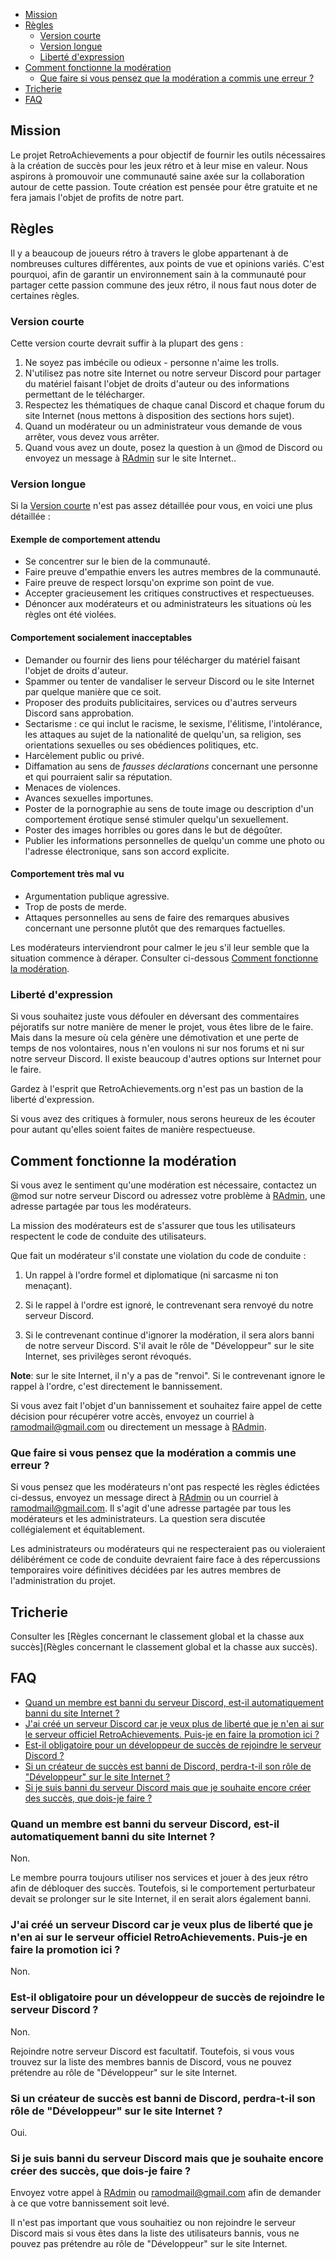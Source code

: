 - [Mission](#mission)
- [Règles](#règles)
  - [Version courte](#version-courte)
  - [Version longue](#version-longue)
  - [Liberté d'expression](#liberté-dexpression)
- [Comment fonctionne la modération](#comment-fonctionne-la-modération)
  - [Que faire si vous pensez que la modération a commis une erreur ?](#que-faire-si-vous-pensez-que-la-modération-a-commis-une-erreur-)
- [Tricherie](#tricherie)
- [FAQ](#faq)

## Mission

Le projet RetroAchievements a pour objectif de fournir les outils nécessaires à la création de succès pour les jeux rétro et à leur mise en valeur. Nous aspirons à promouvoir une communauté saine axée sur la collaboration autour de cette passion. Toute création est pensée pour être gratuite et ne fera jamais l'objet de profits de notre part.

## Règles

Il y a beaucoup de joueurs rétro à travers le globe appartenant à de nombreuses cultures différentes, aux points de vue et opinions variés. C'est pourquoi, afin de garantir un environnement sain à la communauté pour partager cette passion commune des jeux rétro, il nous faut nous doter de certaines règles.

### Version courte

Cette version courte devrait suffir à la plupart des gens :

1. Ne soyez pas imbécile ou odieux - personne n'aime les trolls.
2. N'utilisez pas notre site Internet ou notre serveur Discord pour partager du matériel faisant l'objet de droits d'auteur ou des informations permettant de le télécharger.
3. Respectez les thématiques de chaque canal Discord et chaque forum du site Internet (nous mettons à disposition des sections hors sujet).
4. Quand un modérateur ou un administrateur vous demande de vous arrêter, vous devez vous arrêter.
5. Quand vous avez un doute, posez la question à un @mod de Discord ou envoyez un message à [RAdmin](http://retroachievements.org/createmessage.php?t=RAdmin) sur le site Internet..

### Version longue

Si la [Version courte](#version-courte) n'est pas assez détaillée pour vous, en voici une plus détaillée :

#### Exemple de comportement attendu

- Se concentrer sur le bien de la communauté.
- Faire preuve d'empathie envers les autres membres de la communauté.
- Faire preuve de respect lorsqu'on exprime son point de vue.
- Accepter gracieusement les critiques constructives et respectueuses.
- Dénoncer aux modérateurs et ou administrateurs les situations où les règles ont été violées.

#### Comportement socialement inacceptables

- Demander ou fournir des liens pour télécharger du matériel faisant l'objet de droits d'auteur.
- Spammer ou tenter de vandaliser le serveur Discord ou le site Internet par quelque manière que ce soit.
- Proposer des produits publicitaires, services ou d'autres serveurs Discord sans approbation.
- Sectarisme : ce qui inclut le racisme, le sexisme, l'élitisme, l'intolérance, les attaques au sujet de la nationalité de quelqu'un, sa religion, ses orientations sexuelles ou ses obédiences politiques, etc.
- Harcèlement public ou privé.
- Diffamation au sens de _fausses déclarations_ concernant une personne et qui pourraient salir sa réputation.
- Menaces de violences.
- Avances sexuelles importunes.
- Poster de la pornographie au sens de toute image ou description d'un comportement érotique sensé stimuler quelqu'un sexuellement.
- Poster des images horribles ou gores dans le but de dégoûter.
- Publier les informations personnelles de quelqu'un comme une photo ou l'adresse électronique, sans son accord explicite.

#### Comportement très mal vu

- Argumentation publique agressive.
- Trop de posts de merde.
- Attaques personnelles au sens de faire des remarques abusives concernant une personne plutôt que des remarques factuelles.

Les modérateurs interviendront pour calmer le jeu s'il leur semble que la situation commence à déraper. Consulter ci-dessous [Comment fonctionne la modération](#comment-fonctionne-la-modération).

### Liberté d'expression

Si vous souhaitez juste vous défouler en déversant des commentaires péjoratifs sur notre manière de mener le projet, vous êtes libre de le faire. Mais dans la mesure où cela génère une démotivation et une perte de temps de nos volontaires, nous n'en voulons ni sur nos forums et ni sur notre serveur Discord. Il existe beaucoup d'autres options sur Internet pour le faire.

Gardez à l'esprit que RetroAchievements.org n'est pas un bastion de la liberté d'expression.

Si vous avez des critiques à formuler, nous serons heureux de les écouter pour autant qu'elles soient faites de manière respectueuse.

## Comment fonctionne la modération

Si vous avez le sentiment qu'une modération est nécessaire, contactez un @mod sur notre serveur Discord ou adressez votre problème à [RAdmin](http://retroachievements.org/createmessage.php?t=RAdmin), une adresse partagée par tous les modérateurs.

La mission des modérateurs est de s'assurer que tous les utilisateurs respectent le code de conduite des utilisateurs.

Que fait un modérateur s'il constate une violation du code de conduite :

1. Un rappel à l'ordre formel et diplomatique (ni sarcasme ni ton menaçant).

2. Si le rappel à l'ordre est ignoré, le contrevenant sera renvoyé du notre serveur Discord.

3. Si le contrevenant continue d'ignorer la modération, il sera alors banni de notre serveur Discord. S'il avait le rôle de "Développeur" sur le site Internet, ses privilèges seront révoqués.

**Note**: sur le site Internet, il n'y a pas de "renvoi". Si le contrevenant ignore le rappel à l'ordre, c'est directement le bannissement.

Si vous avez fait l'objet d'un bannissement et souhaitez faire appel de cette décision pour récupérer votre accès, envoyez un courriel à <ramodmail@gmail.com> ou directement un message à [RAdmin](http://retroachievements.org/createmessage.php?t=RAdmin).

### Que faire si vous pensez que la modération a commis une erreur ?

Si vous pensez que les modérateurs n'ont pas respecté les règles édictées ci-dessus, envoyez un message direct à [RAdmin](http://retroachievements.org/createmessage.php?t=RAdmin) ou un courriel à <ramodmail@gmail.com>. Il s'agit d'une adresse partagée par tous les modérateurs et les administrateurs. La question sera discutée collégialement et équitablement.

Les administrateurs ou modérateurs qui ne respecteraient pas ou violeraient délibérément ce code de conduite devraient faire face à des répercussions temporaires voire définitives décidées par les autres membres de l'administration du projet.

## Tricherie

Consulter les [Règles concernant le classement global et la chasse aux succès](Règles concernant le classement global et la chasse aux succès).

## FAQ

- [Quand un membre est banni du serveur Discord, est-il automatiquement banni du site Internet ?](#quand-un-membre-est-banni-du-serveur-discord-est-il-automatiquement-banni-du-site-internet-)
- [J'ai créé un serveur Discord car je veux plus de liberté que je n'en ai sur le serveur officiel RetroAchievements. Puis-je en faire la promotion ici ?](#jai-créé-un-serveur-discord-car-je-veux-plus-de-liberté-que-je-nen-ai-sur-le-serveur-officiel-retroachievements-puis-je-en-faire-la-promotion-ici-)
- [Est-il obligatoire pour un développeur de succès de rejoindre le serveur Discord ?](#est-il-obligatoire-pour-un-développeur-de-succès-de-rejoindre-le-serveur-discord-)
- [Si un créateur de succès est banni de Discord, perdra-t-il son rôle de "Développeur" sur le site Internet ?](#si-un-créateur-de-succès-est-banni-de-discord-perdra-t-il-son-rôle-de-développeur-sur-le-site-internet-)
- [Si je suis banni du serveur Discord mais que je souhaite encore créer des succès, que dois-je faire ?](#si-je-suis-banni-du-serveur-discord-mais-que-je-souhaite-encore-créer-des-succès-que-dois-je-faire-)

### Quand un membre est banni du serveur Discord, est-il automatiquement banni du site Internet ?

Non.

Le membre pourra toujours utiliser nos services et jouer à des jeux rétro afin de débloquer des succès. Toutefois, si le comportement perturbateur devait se prolonger sur le site Internet, il en serait alors également banni.

### J'ai créé un serveur Discord car je veux plus de liberté que je n'en ai sur le serveur officiel RetroAchievements. Puis-je en faire la promotion ici ?

Non.

### Est-il obligatoire pour un développeur de succès de rejoindre le serveur Discord ?

Non.

Rejoindre notre serveur Discord est facultatif. Toutefois, si vous vous trouvez sur la liste des membres bannis de Discord, vous ne pouvez prétendre au rôle de "Développeur" sur le site Internet.

### Si un créateur de succès est banni de Discord, perdra-t-il son rôle de "Développeur" sur le site Internet ?

Oui.

### Si je suis banni du serveur Discord mais que je souhaite encore créer des succès, que dois-je faire ?

Envoyez votre appel à [RAdmin](http://retroachievements.org/createmessage.php?t=RAdmin) ou <ramodmail@gmail.com> afin de demander à ce que votre bannissement soit levé.

Il n'est pas important que vous souhaitiez ou non rejoindre le serveur Discord mais si vous êtes dans la liste des utilisateurs bannis, vous ne pouvez pas prétendre au rôle de "Développeur" sur le site Internet.
